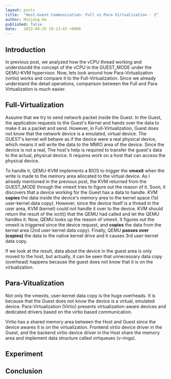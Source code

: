 ```yaml
---
layout: posts
title:  "Host-Guest Communication: Full vs Para Virtualization - 2"
author: Minjong Ha
published: false
date:   2022-04-25 19:13:43 +0900
---
```


## Introduction
In previous post, we analyzed how the vCPU thread working and understoodd the concept of the vCPU in the GUEST_MODE under the QEMU-KVM hypervisor.
Now, lets look around how Para-Virtualization (virtio) works and compare it to the Full-Virtualization.
Since we already understand the detail operations, comparison between the Full and Para Virtualization is much easier.

## Full-Virtualization
Assume that we try to send network packet inside the Guest.
In the Guest, the application requests to the Guest's Kernel and hands over the data to make it as a packet and send.
However, in Full-Virtualization, Guest does not know that the network device is a emulated, virtual device.
The GUEST's kernel will behave as if the device were a real physical device, which means it will write the data to the MMIO area of the device.
Since the device is not a real, The host's help is required to transfer the guest's data to the actual, physical device.
It requires work on a host that can access the physical device.

<!-- It is not sure-->
To handle it, QEMU-KVM implements a BIOS to trigger the __vmexit__ when the write is made to the memory area allocated to the virtual device.
As I already mentioned in the previous post, the KVM returned from the GUEST_MODE through the vmexit tries to figure out the reason of it.
Soon, it discovers that a device working for the Guest has a data to handle.
KVM __copies__ the data inside the device's memory area to the kernel space (1st user-kernel data copy).
However, since the device itself is a thread in the user area, KVM (kernel) could not handle it over to the device.
KVM should return the result of the ioctl() that the QEMU had called and let the QEMU handles it.
Now, QEMU looks up the reason of vmexit.
It figures out the vmexit is triggered since the device request, and __copies__ the data from the kernel area (2nd user-kernel data copy).
Finally, QEMU __passes over (copies)__ the data to the native kernel drive and it causes 3rd user-kernel data copy.

If we look at the result, data about the device in the guest area is only moved to the host, but actually, it can be seen that unnecessary data copy (overhead) happens because the guest does not know that it is on the virtualization.


## Para-Vitualization
Not only the vmexits, user-kernel data copy is the huge overheads.
It is because that the Guest does not know the device is a virtual, emulated device.
Para-Virtualization (Virtio) presents virtualization-aware devices and dedicated drivers based on the virtio based communication.

Virtio has a shared memory area between the Host and Guest since the device awares it is on the virtualization.
Frontend virtio device driver in the Guest, and the backend virtio device driver in the Host share the memory area and implement data structure called virtqueues (v-rings).


## Experiment

## Conclusion


